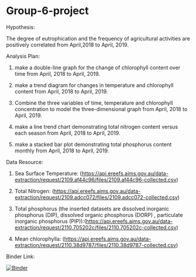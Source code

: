 # Group-6-project
Hypothesis:

The degree of eutrophication and the frequency of agricultural activities are positively correlated from April,2018 to April, 2019.

Analysis Plan:

1. make a double-line graph for the change of chlorophyll content over time from April, 2018 to April, 2019.

2. make a trend diagram for changes in temperature and chlorophyll content from April, 2018 to April, 2019.

3. Combine the three variables of time, temperature and chlorophyll concentration to model the three-dimensional graph from April, 2018 to April, 2019.

4. make a line trend chart demonstrating total nitrogen content versus each season from April, 2018 to April, 2019.

5. make a stacked bar plot demonstrating total phosphorus content monthly from April, 2018 to April, 2019.


Data Resource:

1. Sea Surface Temperature: (https://api.ereefs.aims.gov.au/data-extraction/request/2109.af44c96/files/2109.af44c96-collected.csv)

2. Total Nitrogen: (https://api.ereefs.aims.gov.au/data-extraction/request/2109.adcc072/files/2109.adcc072-collected.csv)

3. Total phosphorus (the inserted datasets are dissolved inorganic phosphorus (DIP), dissolved organic phosphorus (DORP) , particulate inorganic phosphorus (PIP)):(https://api.ereefs.aims.gov.au/data-extraction/request/2110.705202c/files/2110.705202c-collected.csv)

4. Mean chlorophylla: (https://api.ereefs.aims.gov.au/data-extraction/request/2110.38d9787/files/2110.38d9787-collected.csv)

Binder Link:

[![Binder](https://mybinder.org/badge_logo.svg)](https://mybinder.org/v2/gh/Utime17chifan8/Group-6-project/main)
